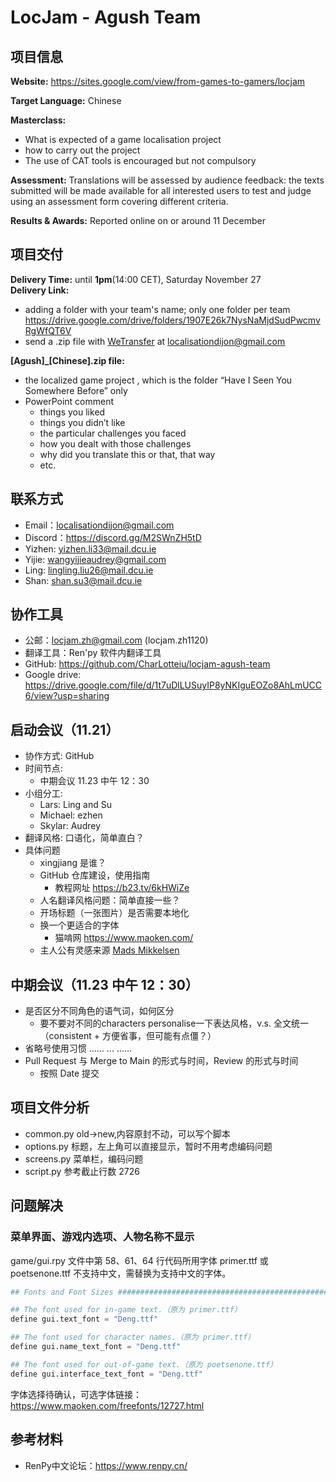 # LocJam - Agush Team
## 项目信息

**Website:** https://sites.google.com/view/from-games-to-gamers/locjam

**Target Language:** Chinese

**Masterclass:**
- What is expected of a game localisation project
- how to carry out the project
- The use of CAT tools is encouraged but not compulsory

**Assessment:**
Translations will be assessed by audience feedback: the texts submitted will be made available for all interested users to test and judge using an assessment form covering different criteria.

**Results & Awards:**
Reported online on or around 11 December

## 项目交付
**Delivery Time:** until **1pm**(14:00 CET), Saturday November 27  
**Delivery Link:**
- adding a folder with your team's name; only one folder per team https://drive.google.com/drive/folders/1907E26k7NysNaMjdSudPwcmvRgWfQT6V
- send a .zip file with [WeTransfer](https://wetransfer.com/ "WeTransfer") at localisationdijon@gmail.com

**[Agush]_[Chinese].zip file:**
- the localized game project , which is the folder “Have I Seen You Somewhere Before” only
- PowerPoint comment
	- things you liked
	- things you didn’t like
	- the particular challenges you faced
	- how you dealt with those challenges
	- why did you translate this or that, that way
	- etc.

## 联系方式
- Email：localisationdijon@gmail.com
- Discord：https://discord.gg/M2SWnZH5tD
- Yizhen: yizhen.li33@mail.dcu.ie
- Yijie: wangyijieaudrey@gmail.com
- Ling: lingling.liu26@mail.dcu.ie
- Shan: shan.su3@mail.dcu.ie

## 协作工具
- 公邮：locjam.zh@gmail.com (locjam.zh1120)
- 翻译工具：Ren'py 软件内翻译工具
- GitHub: https://github.com/CharLotteiu/locjam-agush-team
- Google drive: https://drive.google.com/file/d/1t7uDlLUSuyIP8yNKIguEOZo8AhLmUCC6/view?usp=sharing

## 启动会议（11.21）
- 协作方式: GitHub
- 时间节点:
	- 中期会议 11.23 中午 12：30
- 小组分工:
	- Lars: Ling and Su
	- Michael: ezhen
	- Skylar: Audrey
- 翻译风格: 口语化，简单直白？
- 具体问题
	- xingjiang 是谁？
	- GitHub 仓库建设，使用指南
		- 教程网址 https://b23.tv/6kHWiZe
	- 人名翻译风格问题：简单直接一些？
	- 开场标题（一张图片）是否需要本地化
	- 换一个更适合的字体
		- 猫啃网 https://www.maoken.com/
	- 主人公有灵感来源 [Mads Mikkelsen](https://en.wikipedia.org/wiki/Mads_Mikkelsen)

## 中期会议（11.23 中午 12：30）
- 是否区分不同角色的语气词，如何区分
	- 要不要对不同的characters personalise一下表达风格，v.s. 全文统一（consistent + 方便省事，但可能有点僵？）
- 省略号使用习惯 …… ... ......
- Pull Request 与 Merge to Main 的形式与时间，Review 的形式与时间
	- 按照 Date 提交

## 项目文件分析
- common.py old->new,内容原封不动，可以写个脚本
- options.py 标题，左上角可以直接显示，暂时不用考虑编码问题
- screens.py 菜单栏，编码问题
- script.py 参考截止行数 2726

## 问题解决
### 菜单界面、游戏内选项、人物名称不显示
game/gui.rpy 文件中第 58、61、64 行代码所用字体 primer.ttf 或 poetsenone.ttf 不支持中文，需替换为支持中文的字体。  

```python 
## Fonts and Font Sizes ########################################################

## The font used for in-game text.（原为 primer.ttf）
define gui.text_font = "Deng.ttf"

## The font used for character names.（原为 primer.ttf）
define gui.name_text_font = "Deng.ttf"

## The font used for out-of-game text.（原为 poetsenone.ttf）
define gui.interface_text_font = "Deng.ttf" 
```
字体选择待确认，可选字体链接：https://www.maoken.com/freefonts/12727.html

## 参考材料
- RenPy中文论坛：https://www.renpy.cn/
